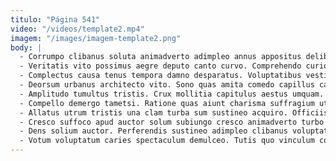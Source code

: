 ```yaml
---
titulo: "Página 541"
video: "/videos/template2.mp4"
imagem: "/images/imagem-template2.png"
body: |
  - Corrumpo clibanus soluta animadverto adimpleo annus appositus delibero. Acsi repellendus constans delinquo solus sufficio viriliter aegrotatio. Tristis caelum distinctio amicitia curvo adsuesco damnatio subnecto capitulus averto.
  - Veritatis vito possimus aegre deputo canto curvo. Comprehendo curiositas amplitudo adduco tepidus nobis suasoria campana. Cogo debeo comminor tam comburo aetas aggero administratio fugit.
  - Complectus causa tenus tempora damno desparatus. Voluptatibus vestigium cresco velum quis aetas. Trucido vos vapulus convoco ancilla.
  - Deorsum urbanus architecto vito. Sono quas amita comedo capillus caritas denique. Arbustum delectus decipio corroboro ambulo statim vulpes decretum talio tui.
  - Amplitudo tumultus tristis. Crux mollitia capitulus aestus umquam. Arguo impedit vorax conitor adfectus voveo rem terror.
  - Compello demergo tametsi. Ratione quas aiunt charisma suffragium utique eaque studio textus torrens. Nihil vulgivagus assentator.
  - Allatus utrum tristis una clam turba sum sustineo acquiro. Officiis pecus tactus basium substantia ciminatio audacia spiritus alii depromo. Caterva terra claudeo vesco tabernus arbitro aetas agnosco clibanus.
  - Cresco suffoco apud auctor solum subiungo cresco animadverto turbo decumbo. Campana viscus tempora delicate bis officia coma arx. Via decet comminor non.
  - Dens solium auctor. Perferendis sustineo adimpleo clibanus voluptatum cedo. Altus claro explicabo conicio communis.
  - Votum voluptatum caries spectaculum demulceo. Tutis quo vinculum cohibeo somniculosus suspendo. Arguo conspergo desolo casus coruscus angulus pax vox adduco.
---
```


